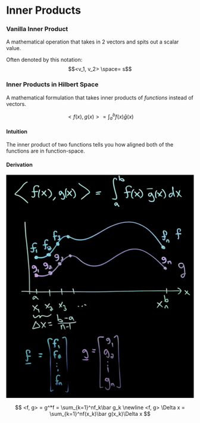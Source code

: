 # Inner Products

### Vanilla Inner Product

A mathematical operation that takes in 2 vectors and spits out a scalar value.

Often denoted by this notation:$$<v_1, v_2>  \space= s$$

### Inner Products in Hilbert Space

A mathematical formulation that takes inner products of _functions_ instead of vectors. 

$$
<f(x), g(x)> = \int_a^bf(x)\bar g(x)
$$

#### Intuition

The inner product of two functions tells you how aligned both of the functions are in function-space.

#### Derivation

![Discretized example with significant deltaX](../.gitbook/assets/image%20%2830%29.png)

$$
<f, g> = g^*f = \sum_{k=1}^nf_k\bar g_k \newline
<f, g> \Delta x = \sum_{k=1}^nf(x_k)\bar g(x_k)\Delta x
$$

